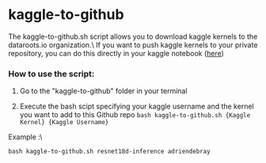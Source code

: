 # kaggle-to-github
The kaggle-to-github.sh script allows you to download kaggle kernels to the dataroots.io organization.\ 
If you want to push kaggle kernels to your private repository, you can do this directly in your kaggle notebook ([here](https://www.kaggle.com/product-feedback/295170)) 

### How to use the script:

1. Go to the "kaggle-to-github" folder in your terminal

2. Execute the bash scipt specifying your kaggle username and the kernel you want to add to this Github repo
``` bash kaggle-to-github.sh {Kaggle Kernel} {Kaggle Username} ```

Example :\

``` bash kaggle-to-github.sh resnet18d-inference adriendebray ```
